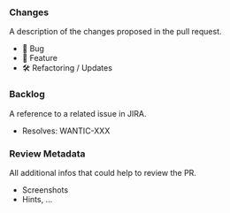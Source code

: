 ### Changes

A description of the changes proposed in the pull request.

- 🐞 Bug 
- 🚀 Feature
- 🛠 Refactoring / Updates

### Backlog

A reference to a related issue in JIRA. 

- Resolves: WANTIC-XXX

### Review Metadata

All additional infos that could help to review the PR.

- Screenshots
- Hints, ...
